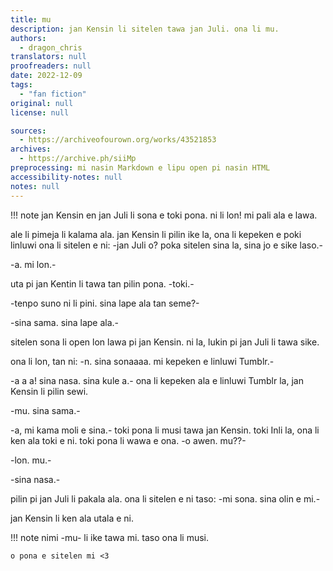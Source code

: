 ```yaml
---
title: mu
description: jan Kensin li sitelen tawa jan Juli. ona li mu.
authors:
  - dragon_chris
translators: null
proofreaders: null
date: 2022-12-09
tags:
  - "fan fiction"
original: null
license: null

sources:
  - https://archiveofourown.org/works/43521853
archives:
  - https://archive.ph/siiMp
preprocessing: mi nasin Markdown e lipu open pi nasin HTML
accessibility-notes: null
notes: null
---
```


!!! note
jan Kensin en jan Juli li sona e toki pona. ni li lon! mi pali ala e lawa.

ale li pimeja li kalama ala. jan Kensin li pilin ike la, ona li kepeken e poki linluwi ona li sitelen e ni: -jan Juli o? poka sitelen sina la, sina jo e sike laso.-

-a. mi lon.-

uta pi jan Kentin li tawa tan pilin pona. -toki.-

-tenpo suno ni li pini. sina lape ala tan seme?-

-sina sama. sina lape ala.-

sitelen sona li open lon lawa pi jan Kensin. ni la, lukin pi jan Juli li tawa sike.

ona li lon, tan ni: -n. sina sonaaaa. mi kepeken e linluwi Tumblr.-

-a a a! sina nasa. sina kule a.- ona li kepeken ala e linluwi Tumblr la, jan Kensin li pilin sewi.

-mu. sina sama.-

-a, mi kama moli e sina.- toki pona li musi tawa jan Kensin. toki Inli la, ona li ken ala toki e ni. toki pona li wawa e ona. -o awen. mu??-

-lon. mu.-

-sina nasa.-

pilin pi jan Juli li pakala ala. ona li sitelen e ni taso: -mi sona. sina olin e mi.-

jan Kensin li ken ala utala e ni.

!!! note
nimi -mu- li ike tawa mi. taso ona li musi.

    o pona e sitelen mi <3
